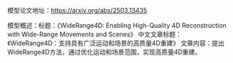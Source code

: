 模型论文地址：https://arxiv.org/abs/2503.13435

模型概述：标题：《WideRange4D: Enabling High-Quality 4D Reconstruction with Wide-Range Movements and Scenes》
中文文章标题：《WideRange4D：支持具有广泛运动和场景的高质量4D重建》
文章内容：提出WideRange4D方法，通过优化运动和场景范围，实现高质量4D重建。
